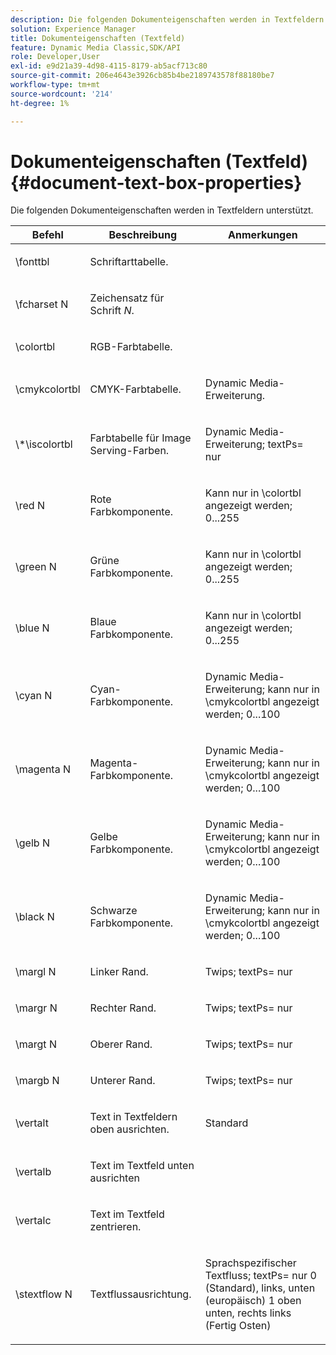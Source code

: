 ```yaml
---
description: Die folgenden Dokumenteigenschaften werden in Textfeldern unterstützt.
solution: Experience Manager
title: Dokumenteigenschaften (Textfeld)
feature: Dynamic Media Classic,SDK/API
role: Developer,User
exl-id: e9d21a39-4d98-4115-8179-ab5acf713c80
source-git-commit: 206e4643e3926cb85b4be2189743578f88180be7
workflow-type: tm+mt
source-wordcount: '214'
ht-degree: 1%

---
```


# Dokumenteigenschaften (Textfeld){#document-text-box-properties}

Die folgenden Dokumenteigenschaften werden in Textfeldern unterstützt.

<table id="table_8E1DF8E6BD894D7A9ACFC839918E2315"> 
 <thead> 
  <tr> 
   <th class="entry"> <b>Befehl</b> </th> 
   <th class="entry"> <b>Beschreibung</b> </th> 
   <th class="entry"> <b>Anmerkungen</b> </th> 
  </tr> 
 </thead>
 <tbody> 
  <tr> 
   <td> <span class="codeph"> \fonttbl  </span> </td> 
   <td> <p>Schriftarttabelle. </p> </td> 
   <td> <p> </p> </td> 
  </tr> 
  <tr> 
   <td> <span class="codeph"> \fcharset  <span class="varname"> N  </span> </span> </td> 
   <td> <p>Zeichensatz für Schrift <i>N</i>. </p> </td> 
   <td> <p> </p> </td> 
  </tr> 
  <tr> 
   <td> <span class="codeph"> \colortbl  </span> </td> 
   <td> <p>RGB-Farbtabelle. </p> </td> 
   <td> <p> </p> </td> 
  </tr> 
  <tr> 
   <td> <span class="codeph"> \cmykcolortbl  </span> </td> 
   <td> <p>CMYK-Farbtabelle. </p> </td> 
   <td> <p>Dynamic Media-Erweiterung. </p> </td> 
  </tr> 
  <tr> 
   <td> <span class="codeph"> \*\iscolortbl  </span> </td> 
   <td> <p>Farbtabelle für Image Serving-Farben. </p> </td> 
   <td> <p>Dynamic Media-Erweiterung; <span class="codeph"> textPs= </span> nur </p> </td> 
  </tr> 
  <tr> 
   <td> <span class="codeph"> \red  <span class="varname"> N  </span> </span> </td> 
   <td> <p>Rote Farbkomponente. </p> </td> 
   <td> <p>Kann nur in <span class="codeph"> \colortbl </span> angezeigt werden; 0...255 </p> </td> 
  </tr> 
  <tr> 
   <td> <span class="codeph"> \green  <span class="varname"> N  </span> </span> </td> 
   <td> <p>Grüne Farbkomponente. </p> </td> 
   <td> <p>Kann nur in <span class="codeph"> \colortbl </span> angezeigt werden; 0...255 </p> </td> 
  </tr> 
  <tr> 
   <td> <span class="codeph"> \blue  <span class="varname"> N  </span> </span> </td> 
   <td> <p>Blaue Farbkomponente. </p> </td> 
   <td> <p>Kann nur in <span class="codeph"> \colortbl </span> angezeigt werden; 0...255 </p> </td> 
  </tr> 
  <tr> 
   <td> <span class="codeph"> \cyan  <span class="varname"> N  </span> </span> </td> 
   <td> <p>Cyan-Farbkomponente. </p> </td> 
   <td> <p>Dynamic Media-Erweiterung; kann nur in <span class="codeph"> \cmykcolortbl </span> angezeigt werden; 0...100 </p> </td> 
  </tr> 
  <tr> 
   <td> <span class="codeph"> \magenta  <span class="varname"> N  </span> </span> </td> 
   <td> <p>Magenta-Farbkomponente. </p> </td> 
   <td> <p>Dynamic Media-Erweiterung; kann nur in <span class="codeph"> \cmykcolortbl </span> angezeigt werden; 0...100 </p> </td> 
  </tr> 
  <tr> 
   <td> <span class="codeph"> \gelb  <span class="varname"> N  </span> </span> </td> 
   <td> <p>Gelbe Farbkomponente. </p> </td> 
   <td> <p>Dynamic Media-Erweiterung; kann nur in <span class="codeph"> \cmykcolortbl </span> angezeigt werden; 0...100 </p> </td> 
  </tr> 
  <tr> 
   <td> <span class="codeph"> \black  <span class="varname"> N  </span> </span> </td> 
   <td> <p>Schwarze Farbkomponente. </p> </td> 
   <td> <p>Dynamic Media-Erweiterung; kann nur in <span class="codeph"> \cmykcolortbl </span> angezeigt werden; 0...100 </p> </td> 
  </tr> 
  <tr> 
   <td> <span class="codeph"> \margl  <span class="varname"> N  </span> </span> </td> 
   <td> <p>Linker Rand. </p> </td> 
   <td> <p>Twips; <span class="codeph"> textPs= </span> nur </p> </td> 
  </tr> 
  <tr> 
   <td> <span class="codeph"> \margr  <span class="varname"> N  </span> </span> </td> 
   <td> <p>Rechter Rand. </p> </td> 
   <td> <p>Twips; <span class="codeph"> textPs= </span> nur </p> </td> 
  </tr> 
  <tr> 
   <td> <span class="codeph"> \margt  <span class="varname"> N  </span> </span> </td> 
   <td> <p>Oberer Rand. </p> </td> 
   <td> <p>Twips; <span class="codeph"> textPs= </span> nur </p> </td> 
  </tr> 
  <tr> 
   <td> <span class="codeph"> \margb  <span class="varname"> N  </span> </span> </td> 
   <td> <p>Unterer Rand. </p> </td> 
   <td> <p>Twips; <span class="codeph"> textPs= </span> nur </p> </td> 
  </tr> 
  <tr> 
   <td> <span class="codeph"> \vertalt  </span> </td> 
   <td> <p>Text in Textfeldern oben ausrichten. </p> </td> 
   <td> <p>Standard </p> </td> 
  </tr> 
  <tr> 
   <td> <span class="codeph"> \vertalb  </span> </td> 
   <td> <p>Text im Textfeld unten ausrichten </p> </td> 
   <td> <p> </p> </td> 
  </tr> 
  <tr> 
   <td> <span class="codeph"> \vertalc  </span> </td> 
   <td> <p>Text im Textfeld zentrieren. </p> </td> 
   <td> <p> </p> </td> 
  </tr> 
  <tr> 
   <td> <span class="codeph"> \stextflow  <span class="varname"> N  </span> </span> </td> 
   <td> <p>Textflussausrichtung. </p> </td> 
   <td> <p>Sprachspezifischer Textfluss; <span class="codeph"> textPs= </span> nur 0 (Standard), links, unten (europäisch) 1 oben unten, rechts links (Fertig Osten) </p> </td> 
  </tr> 
 </tbody> 
</table>

